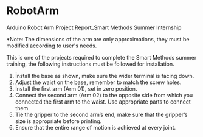 # RobotArm
Arduino Robot Arm Project Report_Smart Methods Summer Internship



*Note: The dimensions of the arm are only approximations, they must be modified according to user's needs. 

This is one of the projects required to complete the Smart Methods summer training, the following instructions must be followed for installation.

1.	İnstall the base as shown, make sure the wider terminal is facing down. 
2.	Adjust the waist on the base, remember to match the screw holes. 
3.	İnstall the first arm (Arm 01), set in zero position. 
4.	Connect the second arm (Arm 02) to the opposite side from which you connected the first arm to the waist. Use appropriate parts to connect them. 
5.	Tie the gripper to the second arm’s end, make sure that the gripper’s size is appropriate before printing. 
6.	Ensure that the entire range of motion is achieved at every joint.
